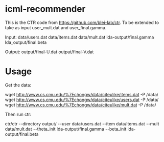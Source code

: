 # icml-recommender

This is the CTR code from https://github.com/blei-lab/ctr. 
To be extended to take as input user_mult.dat and user_final.gamma.

Input:
data/users.dat
data/items.dat
data/mult.dat 
lda-output/final.gamma
lda_output/final.beta 

Output:
output/final-U.dat
output/final-V.dat 


# Usage

Get the data:

wget http://www.cs.cmu.edu/%7Echongw/data/citeulike/items.dat -P /data/
wget http://www.cs.cmu.edu/%7Echongw/data/citeulike/users.dat -P /data/
wget http://www.cs.cmu.edu/%7Echongw/data/citeulike/mult.dat -P /data/


Then run ctr:

ctr/ctr --directory output/ --user data/users.dat --item data/items.dat  --mult data/mult.dat --theta_init lda-output/final.gamma  --beta_init lda-output/final.beta 


